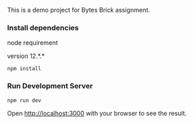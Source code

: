 This is a demo project for Bytes Brick assignment.

### Install dependencies

node requirement

version 12.\*.\*

```
npm install
```

### Run Development Server

```
npm run dev
```

Open [http://localhost:3000](http://localhost:3000) with your browser to see the result.

